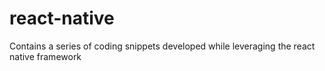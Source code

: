 # react-native
Contains a series of coding snippets developed while leveraging the react native framework 

